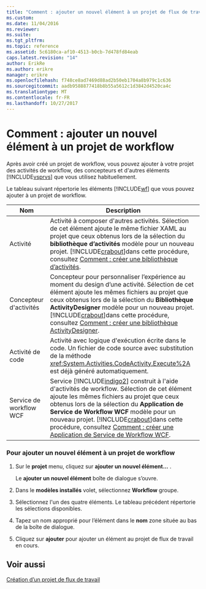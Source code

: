 ```yaml
---
title: "Comment : ajouter un nouvel élément à un projet de flux de travail | Documents Microsoft"
ms.custom: 
ms.date: 11/04/2016
ms.reviewer: 
ms.suite: 
ms.tgt_pltfrm: 
ms.topic: reference
ms.assetid: 5c6180ca-af10-4513-b0cb-7d478fd84eab
caps.latest.revision: "14"
author: ErikRe
ms.author: erikre
manager: erikre
ms.openlocfilehash: f748ce8ad7469d88ad2b50eb1704a8b979c1c636
ms.sourcegitcommit: aadb9588877418b8b55a5612c1d3842d4520ca4c
ms.translationtype: MT
ms.contentlocale: fr-FR
ms.lasthandoff: 10/27/2017
---
```

# <a name="how-to-add-a-new-item-to-a-workflow-project"></a>Comment : ajouter un nouvel élément à un projet de workflow
Après avoir créé un projet de workflow, vous pouvez ajouter à votre projet des activités de workflow, des concepteurs et d'autres éléments [!INCLUDE[vsprvs](../code-quality/includes/vsprvs_md.md)] que vous utilisez habituellement.  
  
 Le tableau suivant répertorie les éléments [!INCLUDE[wf](../workflow-designer/includes/wf_md.md)] que vous pouvez ajouter à un projet de workflow.  
  
|Nom|Description|  
|----------|-----------------|  
|Activité|Activité à composer d'autres activités. Sélection de cet élément ajoute le même fichier XAML au projet que ceux obtenus lors de la sélection du **bibliothèque d’activités** modèle pour un nouveau projet. [!INCLUDE[crabout](../test/includes/crabout_md.md)]dans cette procédure, consultez [Comment : créer une bibliothèque d’activités](../workflow-designer/how-to-create-an-activity-library.md).|  
|Concepteur d'activités|Concepteur pour personnaliser l’expérience au moment du design d’une activité. Sélection de cet élément ajoute les mêmes fichiers au projet que ceux obtenus lors de la sélection du **Bibliothèque ActivityDesigner** modèle pour un nouveau projet. [!INCLUDE[crabout](../test/includes/crabout_md.md)]dans cette procédure, consultez [Comment : créer une bibliothèque ActivityDesigner](../workflow-designer/how-to-create-an-activity-designer-library.md).|  
|Activité de code|Activité avec logique d'exécution écrite dans le code. Un fichier de code source avec substitution de la méthode <xref:System.Activities.CodeActivity.Execute%2A> est déjà généré automatiquement.|  
|Service de workflow WCF|Service [!INCLUDE[indigo2](../workflow-designer/includes/indigo2_md.md)] construit à l'aide d'activités de workflow. Sélection de cet élément ajoute les mêmes fichiers au projet que ceux obtenus lors de la sélection du **Application de Service de Workflow WCF** modèle pour un nouveau projet. [!INCLUDE[crabout](../test/includes/crabout_md.md)]dans cette procédure, consultez [Comment : créer une Application de Service de Workflow WCF](../workflow-designer/how-to-create-a-wcf-workflow-service-application.md).|  
  
### <a name="to-add-a-new-item-to-a-workflow-project"></a>Pour ajouter un nouvel élément à un projet de workflow  
  
1.  Sur le **projet** menu, cliquez sur **ajouter un nouvel élément...** .  
  
     Le **ajouter un nouvel élément** boîte de dialogue s’ouvre.  
  
2.  Dans le **modèles installés** volet, sélectionnez **Workflow** groupe.  
  
3.  Sélectionnez l'un des quatre éléments. Le tableau précédent répertorie les sélections disponibles.  
  
4.  Tapez un nom approprié pour l’élément dans le **nom** zone située au bas de la boîte de dialogue.  
  
5.  Cliquez sur **ajouter** pour ajouter un élément au projet de flux de travail en cours.  
  
## <a name="see-also"></a>Voir aussi  
 [Création d’un projet de flux de travail](../workflow-designer/creating-a-workflow-project.md)